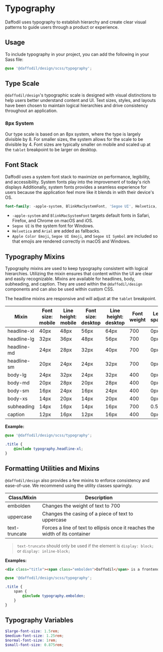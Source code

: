 # Typography
Daffodil uses typography to establish hierarchy and create clear visual patterns to guide users through a product or experience.

## Usage
To include typography in your project, you can add the following in your Sass file:

```scss
@use '@daffodil/design/scss/typography';
```

## Type Scale
`@daffodil/design`'s typographic scale is designed with visual distinctions to help users better understand content and UI. Text sizes, styles, and layouts have been chosen to maintain logical hierarchies and drive consistency throughout an application.

### 8px System
Our type scale is based on an 8px system, where the type is largely divisible by 8. For smaller sizes, the system allows for the scale to be divisible by 4. Font sizes are typically smaller on mobile and scaled up at the `tablet` breakpoint to be larger on desktop.

## Font Stack
Daffodil uses a system font stack to maximize on performance, legibility, and accessibility. System fonts play into the improvement of today's rich displays Additionally, system fonts provides a seamless experience for users because the application feel more like it blends in with their device's OS.

```scss
font-family: -apple-system, BlinkMacSystemFont, 'Segoe UI', Helvetica, Arial, sans-serif, 'Apple Color Emoji', 'Segoe UI Emoji', 'Segoe UI Symbol';
```

* `-apple-system` and `BlinkMacSystemFont` targets default fonts in Safari, Firefox, and Chrome on macOS and iOS.
* `Segoe UI` is the system font for Windows.
* `Helvetica` and `Arial` are added as fallbacks.
* `Apple Color Emoji`, `Segoe UI Emoji`, and `Segoe UI Symbol` are included so that emojis are rendered correctly in macOS and Windows.

## Typography Mixins
Typography mixins are used to keep typography consistent with logical hierarchies. Utilizing the mixin ensures that content within the UI are clear and easily recognizable. Mixins are available for headlines, body, subheading, and caption. They are used within the `@daffodil/design` components and can also be used within custom CSS.

The headline mixins are responsive and will adjust at the `tablet` breakpoint.

| Mixin       | Font size: mobile | Line height: mobile | Font size: desktop | Line height: desktop | Font weight | Letter spacing |
| ----------- | ----------------- | ------------------- | ------------------ | -------------------- | ----------- | -------------- |
| headline-xl | 40px              | 48px                | 56px               | 64px                 | 700         | 0px            |
| headline-lg | 32px              | 36px                | 48px               | 56px                 | 700         | 0px            |
| headline-md | 24px              | 28px                | 32px               | 40px                 | 700         | 0px            |
| headline-sm | 20px              | 24px                | 24px               | 32px                 | 700         | 0px            |
| body-lg     | 24px              | 32px                | 24px               | 32px                 | 400         | 0px            |
| body-md     | 20px              | 28px                | 20px               | 28px                 | 400         | 0px            |
| body-sm     | 16px              | 24px                | 16px               | 24px                 | 400         | 0px            |
| body-xs     | 14px              | 20px                | 14px               | 20px                 | 400         | 0px            |
| subheading  | 14px              | 16px                | 14px               | 16px                 | 700         | 0.5px          |
| caption     | 12px              | 16px                | 12px               | 16px                 | 400         | 0px            |

**Example:**
```scss
@use '@daffodil/design/scss/typography';

.title {
	@include typography.headline-xl;
}
```

## Formatting Utilities and Mixins
`@daffodil/design` also provides a few mixins to enforce consistency and ease-of-use. We recommend using the utility classes sparingly.

| Class/Mixin   | Description                                                                  |
| ------------- | ---------------------------------------------------------------------------- |
| embolden      | Changes the weight of text to 700                                            |
| uppercase     | Changes the casing of a piece of text to uppercase                           |
| text-truncate | Forces a line of text to ellipsis once it reaches the width of its container |

> `text-truncate` should only be used if the element is `display: block;` or `display: inline-block;`

**Examples:**
```html
<div class="title"><span class="embolden">Daffodil</span> is a frontend Ecommerce framework that allows developers to build complex Ecommerce stores.</div>
```

```scss
@use '@daffodil/design/scss/typography';

.title {
	span {
		@include typography.embolden;
	}
}
```

## Typography Variables
```scss
$large-font-size: 1.5rem;
$medium-font-size: 1.25rem;
$normal-font-size: 1rem;
$small-font-size: 0.875rem;
```